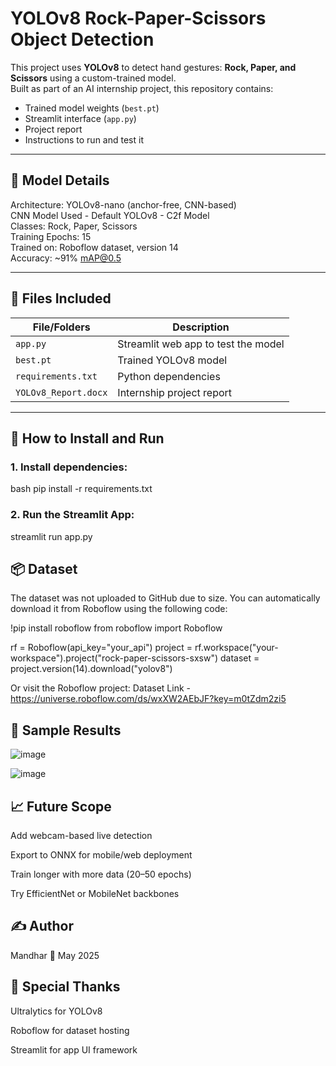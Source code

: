 # YOLOv8 Rock-Paper-Scissors Object Detection

This project uses **YOLOv8** to detect hand gestures: **Rock, Paper, and Scissors** using a custom-trained model.  
Built as part of an AI internship project, this repository contains:

- Trained model weights (`best.pt`)
- Streamlit interface (`app.py`)
- Project report
- Instructions to run and test it

---

## 🧠 Model Details

Architecture: YOLOv8-nano (anchor-free, CNN-based)  
CNN Model Used - Default YOLOv8 - C2f Model  
Classes: Rock, Paper, Scissors  
Training Epochs: 15  
Trained on: Roboflow dataset, version 14  
Accuracy: ~91% mAP@0.5

---

## 📁 Files Included

| File/Folders         | Description                          |
|----------------------|--------------------------------------|
| `app.py`             | Streamlit web app to test the model  |
| `best.pt`            | Trained YOLOv8 model                 |
| `requirements.txt`   | Python dependencies                  |
| `YOLOv8_Report.docx` | Internship project report            |

---

## 🧪 How to Install and Run

### 1. Install dependencies:
bash
pip install -r requirements.txt

### 2. Run the Streamlit App:
streamlit run app.py

## 📦 Dataset
The dataset was not uploaded to GitHub due to size. You can automatically download it from Roboflow using the following code:

!pip install roboflow
from roboflow import Roboflow

rf = Roboflow(api_key="your_api")
project = rf.workspace("your-workspace").project("rock-paper-scissors-sxsw")
dataset = project.version(14).download("yolov8")

Or visit the Roboflow project:
Dataset Link - https://universe.roboflow.com/ds/wxXW2AEbJF?key=m0tZdm2zi5

## 📸 Sample Results
![image](https://github.com/user-attachments/assets/8843a6d8-ef38-41a8-a8b7-8ab20ba9f6c3)

![image](https://github.com/user-attachments/assets/84f5be27-d9ca-4303-af80-3c296c149bda)


## 📈 Future Scope
Add webcam-based live detection

Export to ONNX for mobile/web deployment

Train longer with more data (20–50 epochs)

Try EfficientNet or MobileNet backbones

## ✍️ Author
Mandhar
📅 May 2025

## 🙌 Special Thanks
Ultralytics for YOLOv8

Roboflow for dataset hosting

Streamlit for app UI framework




